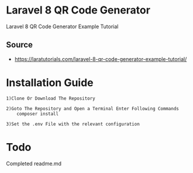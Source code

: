 # Laravel 8 QR Code Generator
Laravel 8 QR Code Generator Example Tutorial

## Source
* https://laratutorials.com/laravel-8-qr-code-generator-example-tutorial/

# Installation Guide
    1)Clone Or Download The Repository
    
    2)Goto The Repository and Open a Terminal Enter Following Commands 
        composer install
    
    3)Set the .env File with the relevant configuration

# Todo
Completed readme.md